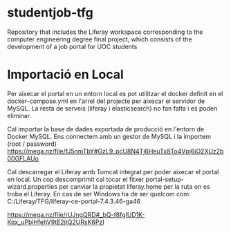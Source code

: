 # studentjob-tfg
Repository that includes the Liferay workspace corresponding to the computer engineering degree final project, which consists of the development of a job portal for UOC students

# Importació en Local

Per aixecar el portal en un entorn local es pot utilitzar el docker definit en el docker-compose.yml en l'arrel del projecte per aixecar el servidor de MySQL. La resta de serveis (liferay i elasticsearch) no fan falta i es poden eliminar.

Cal importar la base de dades exportada de producció en l'entorn de Docker MySQL. Ens connectem amb un gestor de MySQL i la importem (root / password)
https://mega.nz/file/fJ5nmTbY#GzL9_pcU8N4Tj6HeuTx8To4Vpj6iO2XUz2b00GFLAUo

Cal descarregar el Liferay amb Tomcat integrat per poder aixecar el portal en local. Un cop descomprimit cal tocar el fitxer portal-setup-wizard.properties per canviar la propietat liferay.home per la ruta on es troba el Liferay. En cas de ser Windows ha de ser quelcom com: 
C:/Liferay/TFG/liferay-ce-portal-7.4.3.46-ga46

https://mega.nz/file/rUJngQRD#_bQ-f8fgIUD1K-Kqx_uPbiHfehV9tE2jtQ2URsK6PzI
